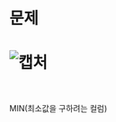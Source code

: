 문제
==
![캡처](https://user-images.githubusercontent.com/73854324/119951502-fccafc80-bfd6-11eb-9184-326be39290bf.PNG)
<br><br>
==
MIN(최소값을 구하려는 컬럼)